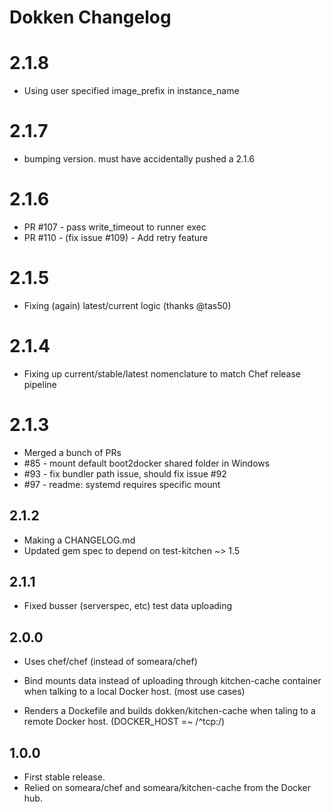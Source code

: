 # Dokken Changelog

# 2.1.8
- Using user specified image_prefix in instance_name

# 2.1.7
- bumping version. must have accidentally pushed a 2.1.6

# 2.1.6
- PR #107 - pass write_timeout to runner exec
- PR #110 - (fix issue #109) - Add retry feature

# 2.1.5
- Fixing (again) latest/current logic (thanks @tas50)

# 2.1.4
- Fixing up current/stable/latest nomenclature to match Chef release pipeline

# 2.1.3
- Merged a bunch of PRs
- #85 - mount default boot2docker shared folder in Windows
- #93 - fix bundler path issue, should fix issue #92
- #97 - readme: systemd requires specific mount

## 2.1.2
- Making a CHANGELOG.md
- Updated gem spec to depend on test-kitchen ~> 1.5

## 2.1.1 
- Fixed busser (serverspec, etc) test data uploading

## 2.0.0
- Uses chef/chef (instead of someara/chef)

- Bind mounts data instead of uploading through kitchen-cache container when
  talking to a local Docker host. (most use cases)  

- Renders a Dockefile and builds dokken/kitchen-cache when taling to a
  remote Docker host. (DOCKER_HOST =~ /^tcp:/)

## 1.0.0
- First stable release. 
- Relied on someara/chef and someara/kitchen-cache from the
  Docker hub.

